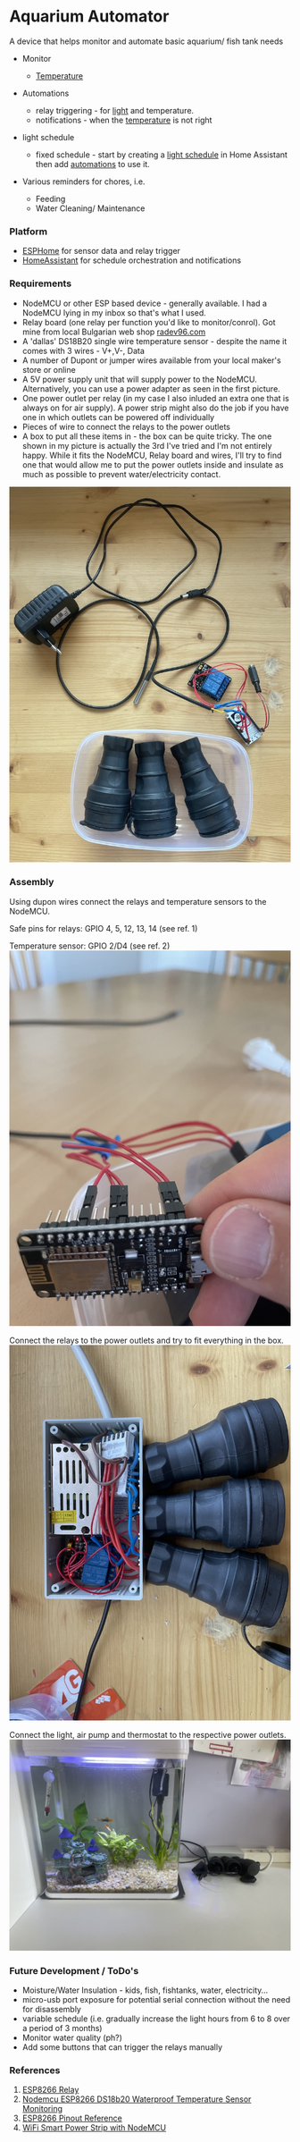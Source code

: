 # Aquarium Automator
A device that helps monitor and automate basic aquarium/ fish tank needs


- Monitor
  - [Temperature](temperature_monitor.md)

- Automations
  - relay triggering - for [light](light_automation.md) and temperature.
  - notifications - when the [temperature](notify_temperature.md) is not right
- light schedule
  - fixed schedule - start by creating a [light schedule](light-schedule.md) in Home Assistant then add [automations](light_automation.md) to use it.
- Various reminders for chores, i.e.
  - Feeding
  - Water Cleaning/ Maintenance
  
### Platform ###
- [ESPHome](https://esphome.io) for sensor data and relay trigger
- [HomeAssistant](https://www.home-assistant.io) for schedule orchestration and notifications


### Requirements ###
- NodeMCU or other ESP based device - generally available. I had a NodeMCU lying in my inbox so that's what I used.
- Relay board (one relay per function you'd like to monitor/conrol). Got mine from local Bulgarian web shop [radev96.com](https://radev96.com)
- A 'dallas' DS18B20 single wire temperature sensor - despite the name it comes with 3 wires - V+,V-, Data
- A number of Dupont or jumper wires available from your local maker's store or online
- A 5V power supply unit that will supply power to the NodeMCU. Alternatively, you can use a power adapter as seen in the first picture.
- One power outlet per relay (in my case I also inluded an extra one that is always on for air supply). A power strip might also do the job if you have one in which outlets can be powered off individually
- Pieces of wire to connect the relays to the power outlets
- A box to put all these items in - the box can be quite tricky. The one shown in my picture is actually the 3rd I've tried and I'm not entirely happy. While it fits the NodeMCU, Relay board and wires, I'll try to find one that would allow me to put the power outlets inside and insulate as much as possible to prevent water/electricity contact.

![requirements](images/light_schedule_4.jpg)

### Assembly ###

Using dupon wires connect the relays and temperature sensors to the NodeMCU.

Safe pins for relays: GPIO 4, 5, 12, 13, 14 (see ref. 1)

Temperature sensor: GPIO 2/D4 (see ref. 2)
![connected pins](images/light_schedule_6.jpg)

Connect the relays to the power outlets and try to fit everything in the box.
![box](images/light_schedule_8.jpg)

Connect the light, air pump and thermostat to the respective power outlets.
![action](images/IMG_1323.jpg)




### Future Development / ToDo's ###
- Moisture/Water Insulation - kids, fish, fishtanks, water, electricity…
- micro-usb port exposure for potential serial connection without the need for disassembly
- variable schedule (i.e. gradually increase the light hours from 6 to 8 over a period of 3 months)
- Monitor water quality (ph?)
- Add some buttons that can trigger the relays manually

### References ###
1. [ESP8266 Relay](https://randomnerdtutorials.com/esp8266-relay-module-ac-web-server/)
2. [Nodemcu ESP8266 DS18b20 Waterproof Temperature Sensor Monitoring](https://www.electroniclinic.com/nodemcu-esp8266-ds18b20-waterproof-temperature-sensor-monitoring/)
3. [ESP8266 Pinout Reference](https://randomnerdtutorials.com/esp8266-pinout-reference-gpios/)
4. [WiFi Smart Power Strip with NodeMCU](https://www.instructables.com/WiFi-Smart-Power-Strip-With-NodeMCU/)
